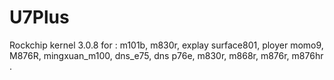 # U7Plus

Rockchip kernel 3.0.8 for :
m101b, m830r, explay surface801, ployer momo9, M876R, mingxuan_m100, dns_e75, dns p76e, m830r, m868r, m876r, m876hr .

